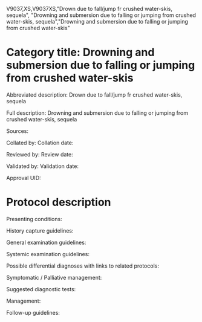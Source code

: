 V9037,XS,V9037XS,"Drown due to fall/jump fr crushed water-skis, sequela", "Drowning and submersion due to falling or jumping from crushed water-skis, sequela","Drowning and submersion due to falling or jumping from crushed water-skis"
# Category title: Drowning and submersion due to falling or jumping from crushed water-skis

Abbreviated description: Drown due to fall/jump fr crushed water-skis, sequela

Full description: Drowning and submersion due to falling or jumping from crushed water-skis, sequela

Sources:

Collated by:
Collation date:

Reviewed by:
Review date:

Validated by:
Validation date:

Approval UID:

# Protocol description

Presenting conditions:

History capture guidelines:

General examination guidelines:

Systemic examination guidelines:

Possible differential diagnoses with links to related protocols:

Symptomatic / Palliative management:

Suggested diagnostic tests:

Management:

Follow-up guidelines:
